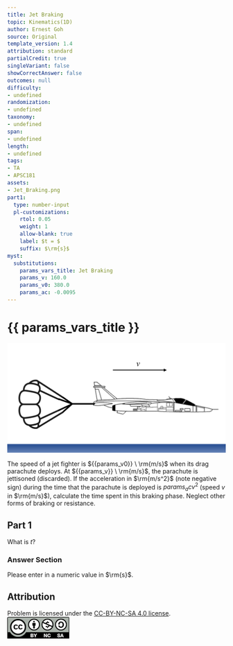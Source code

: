 ```yaml
---
title: Jet Braking
topic: Kinematics(1D)
author: Ernest Goh
source: Original
template_version: 1.4
attribution: standard
partialCredit: true
singleVariant: false
showCorrectAnswer: false
outcomes: null
difficulty:
- undefined
randomization:
- undefined
taxonomy:
- undefined
span:
- undefined
length:
- undefined
tags:
- TA
- APSC181
assets:
- Jet_Braking.png
part1:
  type: number-input
  pl-customizations:
    rtol: 0.05
    weight: 1
    allow-blank: true
    label: $t = $
    suffix: $\rm{s}$
myst:
  substitutions:
    params_vars_title: Jet Braking
    params_v: 160.0
    params_v0: 380.0
    params_ac: -0.0095
---
```

# {{ params_vars_title }}
<img src="Jet_Braking.png" width=600>

The speed of a jet fighter is ${{params_v0}} \ \rm{m/s}$ when its drag parachute deploys.
At ${{params_v}} \ \rm{m/s}$, the parachute is jettisoned (discarded).
If the acceleration in $\rm{m/s^2}$ (note negative sign) during the time that the parachute is deployed is ${{params_ac}} v^2$ (speed $v$ in $\rm{m/s}$), calculate the time spent in this braking phase. Neglect other forms of braking or resistance.

## Part 1

What is $t$?

### Answer Section

Please enter in a numeric value in $\rm{s}$.

## Attribution

Problem is licensed under the [CC-BY-NC-SA 4.0 license](https://creativecommons.org/licenses/by-nc-sa/4.0/).<br> ![The Creative Commons 4.0 license requiring attribution-BY, non-commercial-NC, and share-alike-SA license.](https://raw.githubusercontent.com/firasm/bits/master/by-nc-sa.png)